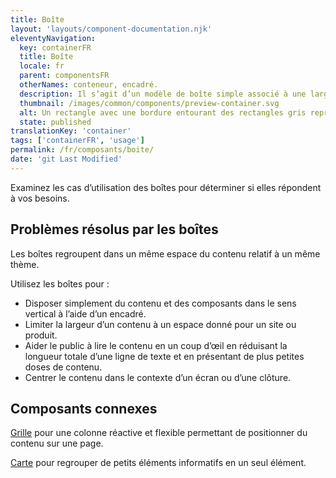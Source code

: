 ```yaml
---
title: Boîte
layout: 'layouts/component-documentation.njk'
eleventyNavigation:
  key: containerFR
  title: Boîte
  locale: fr
  parent: componentsFR
  otherNames: conteneur, encadré.
  description: Il s’agit d’un modèle de boîte simple associé à une largeur de contenu fixe.
  thumbnail: /images/common/components/preview-container.svg
  alt: Un rectangle avec une bordure entourant des rectangles gris représentant le contenu.
  state: published
translationKey: 'container'
tags: ['containerFR', 'usage']
permalink: /fr/composants/boite/
date: 'git Last Modified'
---
```


Examinez les cas d’utilisation des boîtes pour déterminer si elles répondent à vos besoins.

## Problèmes résolus par les boîtes

Les boîtes regroupent dans un même espace du contenu relatif à un même thème.

Utilisez les boîtes pour :

- Disposer simplement du contenu et des composants dans le sens vertical à l’aide d’un encadré.
- Limiter la largeur d’un contenu à un espace donné pour un site ou produit.
- Aider le public à lire le contenu en un coup d’œil en réduisant la longueur totale d’une ligne de texte et en présentant de plus petites doses de contenu.
- Centrer le contenu dans le contexte d’un écran ou d’une clôture.

<article class="bg-full-width bg-primary text-light pt-600 pb-300 my-600">
  <h2 class="mt-0 mb-300">Composants connexes</h2>

<a href="{{ links.grid }}" class="link-light">Grille</a> pour une colonne réactive et flexible permettant de positionner du contenu sur une page.

<a href="{{ links.card }}" class="link-light">Carte</a> pour regrouper de petits éléments informatifs en un seul élément.

</article>
